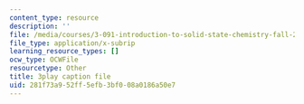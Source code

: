 ```yaml
---
content_type: resource
description: ''
file: /media/courses/3-091-introduction-to-solid-state-chemistry-fall-2018/281f73a952ff5efb3bf008a0186a50e7_-qwVo9RrMl4.srt
file_type: application/x-subrip
learning_resource_types: []
ocw_type: OCWFile
resourcetype: Other
title: 3play caption file
uid: 281f73a9-52ff-5efb-3bf0-08a0186a50e7
---
```

